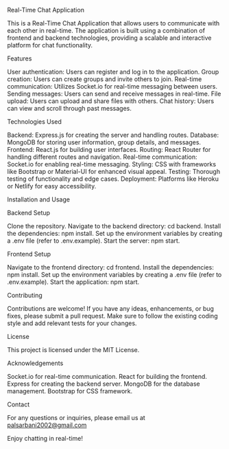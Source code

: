 Real-Time Chat Application

This is a Real-Time Chat Application that allows users to communicate with each other in real-time. The application is built using a combination of frontend and backend technologies, providing a scalable and interactive platform for chat functionality.


Features

User authentication: Users can register and log in to the application.
Group creation: Users can create groups and invite others to join.
Real-time communication: Utilizes Socket.io for real-time messaging between users.
Sending messages: Users can send and receive messages in real-time.
File upload: Users can upload and share files with others.
Chat history: Users can view and scroll through past messages.

Technologies Used

Backend: Express.js for creating the server and handling routes.
Database: MongoDB for storing user information, group details, and messages.
Frontend: React.js for building user interfaces.
Routing: React Router for handling different routes and navigation.
Real-time communication: Socket.io for enabling real-time messaging.
Styling: CSS with frameworks like Bootstrap or Material-UI for enhanced visual appeal.
Testing: Thorough testing of functionality and edge cases.
Deployment: Platforms like Heroku or Netlify for easy accessibility.

Installation and Usage

Backend Setup

Clone the repository.
Navigate to the backend directory: cd backend.
Install the dependencies: npm install.
Set up the environment variables by creating a .env file (refer to .env.example).
Start the server: npm start.

Frontend Setup

Navigate to the frontend directory: cd frontend.
Install the dependencies: npm install.
Set up the environment variables by creating a .env file (refer to .env.example).
Start the application: npm start.

Contributing

Contributions are welcome! If you have any ideas, enhancements, or bug fixes, please submit a pull request. Make sure to follow the existing coding style and add relevant tests for your changes.


License

This project is licensed under the MIT License.


Acknowledgements

Socket.io for real-time communication.
React for building the frontend.
Express for creating the backend server.
MongoDB for the database management.
Bootstrap for CSS framework.

Contact

For any questions or inquiries, please email us at palsarbani2002@gmail.com


Enjoy chatting in real-time!



